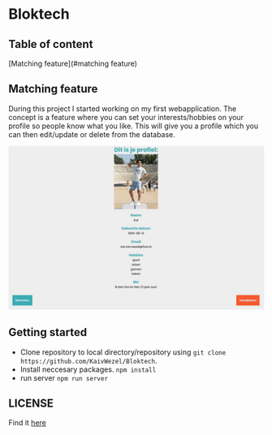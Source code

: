 # Bloktech

## Table of content
[Matching feature](#matching feature)



## Matching feature

During this project I started working on my first webapplication. The concept is a feature where you can set your interests/hobbies on your profile so people know what you like. This will give you a profile which you can then edit/update or delete from the database.

![picture of the profile layout](./img/profile.jpg)

##

## Getting started

- Clone repository to local directory/repository using `git clone https://github.com/KaivWezel/Bloktech`.
- Install neccesary packages. `npm install`
- run server `npm run server`

## LICENSE

Find it [here](https://github.com/KaivWezel/Bloktech/blob/master/LICENSE)
